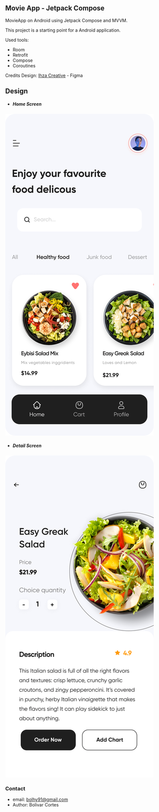 ## Movie App - Jetpack Compose

MovieApp on Android using Jetpack Compose and MVVM.

This project is a starting point for a Android application.

Used tools:
- Room
- Retrofit
- Compose
- Coroutines

Credits Design: [Ihza Creative](https://www.figma.com/community/file/1047722855993806321) - Figma

## Design

* ##### Home Screen
![Design travel app ui](https://raw.githubusercontent.com/bolhy91/FoodDeliveryAppUI/main/design/home.jpg)

* ##### Detail Screen
![Design travel app ui](https://raw.githubusercontent.com/bolhy91/FoodDeliveryAppUI/main/design/detail.jpg)

### Contact
* email: bolhy91@gmail.com
* Author: Bolivar Cortes